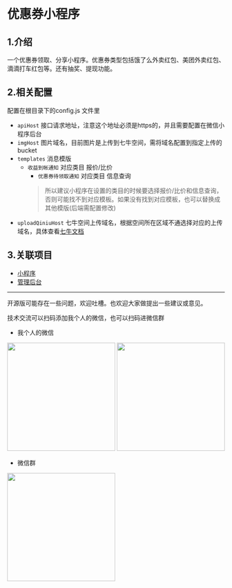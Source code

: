 # 优惠券小程序

## 1.介绍
一个优惠券领取、分享小程序。优惠券类型包括饿了么外卖红包、美团外卖红包、滴滴打车红包等。还有抽奖、提现功能。

## 2.相关配置
配置在根目录下的config.js 文件里
- `apiHost` 接口请求地址，注意这个地址必须是https的，并且需要配置在微信小程序后台
- `imgHost` 图片域名，目前图片是上传到七牛空间，需将域名配置到指定上传的bucket
- `templates` 消息模版
  - `收益到帐通知` 对应类目 报价/比价
	- `优惠券待领取通知` 对应类目 信息查询
	> 所以建议小程序在设置的类目的时候要选择报价/比价和信息查询，否则可能找不到对应模板。如果没有找到对应模板，也可以替换成其他模版(后端需配置修改)
- `uploadQiniuHost` 七牛空间上传域名，根据空间所在区域不通选择对应的上传域名，具体查看[七牛文档](https://developer.qiniu.com/kodo/1312/upload)


## 3.关联项目
- [小程序](https://github.com/lxr9161/os-coupon-miniprogram)
- [管理后台](https://github.com/lxr9161/os-coupon-admin)

-----
开源版可能存在一些问题，欢迎吐槽。也欢迎大家做提出一些建议或意见。

技术交流可以扫码添加我个人的微信，也可以扫码进微信群
- 我个人的微信
<div>
  <img src="https://user-images.githubusercontent.com/13703050/155838535-741b3ac8-1e6e-48d2-936c-036eec90bb3b.JPG" width="250"/>
  <img src="https://user-images.githubusercontent.com/13703050/155838542-d63fefb9-7f1a-4e46-a47c-745cbff62c36.JPG" width="250"/>
</div>

- 微信群
<div>
   <img src="https://user-images.githubusercontent.com/13703050/159154826-834f55e3-c886-4b37-812f-5ae0ce249f57.JPG" width="250"/>
</div>
